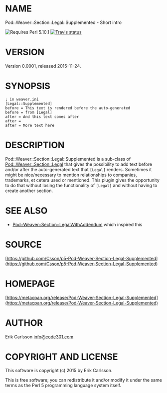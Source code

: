 # NAME

Pod::Weaver::Section::Legal::Supplemented - Short intro

![Requires Perl 5.10.1](https://img.shields.io/badge/perl-5.10.1-brightgreen.svg) [![Travis status](https://api.travis-ci.org/Csson/p5-Pod-Weaver-Section-Legal-Supplemented.svg?branch=master)](https://travis-ci.org/Csson/p5-Pod-Weaver-Section-Legal-Supplemented)

# VERSION

Version 0.0001, released 2015-11-24.

# SYNOPSIS

    ; in weaver.ini
    [Legal::Supplemented]
    before = This text is rendered before the auto-generated
    before = from [Legal]
    after = And this text comes after
    after =
    after = More text here

# DESCRIPTION

Pod::Weaver::Section::Legal::Supplemented is a sub-class of [Pod::Weaver::Section::Legal](https://metacpan.org/pod/Pod::Weaver::Section::Legal) that gives the possibility to add text before and/or after the auto-generated
text that `[Legal]` renders. Sometimes it might be nice/necessary to mention relationships to companies, trademarks, et cetera used or mentioned. This plugin gives the
opportunity to do that without losing the functionality of `[Legal]` and without having to create another section.

# SEE ALSO

- [Pod::Weaver::Section::LegalWithAddendum](https://metacpan.org/pod/Pod::Weaver::Section::LegalWithAddendum) which inspired this

# SOURCE

[https://github.com/Csson/p5-Pod-Weaver-Section-Legal-Supplemented](https://github.com/Csson/p5-Pod-Weaver-Section-Legal-Supplemented)

# HOMEPAGE

[https://metacpan.org/release/Pod-Weaver-Section-Legal-Supplemented](https://metacpan.org/release/Pod-Weaver-Section-Legal-Supplemented)

# AUTHOR

Erik Carlsson <info@code301.com>

# COPYRIGHT AND LICENSE

This software is copyright (c) 2015 by Erik Carlsson.

This is free software; you can redistribute it and/or modify it under
the same terms as the Perl 5 programming language system itself.
